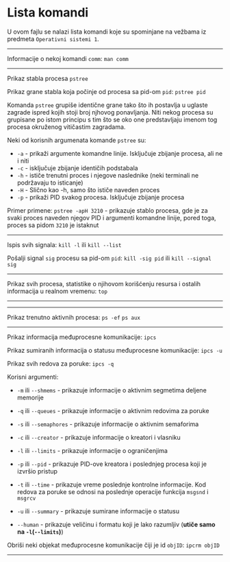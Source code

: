 # Lista komandi
U ovom fajlu se nalazi lista komandi koje su spominjane na vežbama iz predmeta `Operativni sistemi 1`.
***
Informacije o nekoj komandi `comm`:
`man comm`
***
Prikaz stabla procesa
`pstree`

Prikaz grane stabla koja počinje od procesa sa pid-om `pid`:
`pstree pid`

Komanda `pstree` grupiše identične grane tako što ih postavlja u uglaste zagrade ispred kojih stoji broj njhovog ponavljanja. Niti nekog procesa su grupisane po istom principu s tim što se oko one predstavljaju imenom tog procesa okruženog vitičastim zagradama.

Neki od korisnih argumenata komande `pstree` su:
* `-a` - prikaži argumente komandne linije. Isključuje zbijanje procesa, ali ne i niti
* `-c` - isključuje zbijanje identičih podstabala
* `-h` - ističe trenutni proces i njegove naslednike (neki terminali ne podržavaju to isticanje)
* `-H` - Slično kao -h, samo što ističe naveden proces
* `-p` - prikaži PID svakog procesa. Isključuje zbijanje procesa

Primer primene:
`pstree -apH 3210` - prikazuje stablo procesa, gde je za svaki proces naveden njegov PID i argumenti komandne linije, pored toga, proces sa pidom `3210` je istaknut
***
Ispis svih signala:
`kill -l` ili `kill --list`

Pošalji signal `sig` procesu sa pid-om `pid`:
`kill -sig pid` ili `kill --signal sig`
***
Prikaz svih procesa, statistike o njihovom korišćenju resursa i ostalih informacija u realnom vremenu:
`top`
***

***
Prikaz trenutno aktivnih procesa:
`ps -ef`
`ps aux`
***
Prikaz informacija međuprocesne komunikacije:
`ipcs`

Prikaz sumiranih informacija o statusu međuprocesne komunikacije:
`ipcs -u`

Prikaz svih redova za poruke:
`ipcs -q`

Korisni argumenti:
* `-m` ili `--shmems` - prikazuje informacije o aktivnim segmetima deljene memorije
* `-q` ili `--queues` - prikazuje informacije o aktivnim redovima za poruke
* `-s` ili `--semaphores` - prikazuje informacije o aktivnim semaforima

* `-c` ili `--creator` - prikazuje informacije o kreatori i vlasniku
* `-l` ili `--limits` - prikazuje informacije o ograničenjima
* `-p` ili `--pid` - prikazuje PID-ove kreatora i poslednjeg procesa koji je izvršio pristup
* `-t` ili `--time` - prikazuje vreme poslednje kontrolne informacije. Kod redova za poruke se odnosi na poslednje operacije funkcija `msgsnd` i `msgrcv`
* `-u` ili `--summary` - prikazuje sumirane informacije o statusu
* `--human` - prikazuje veličinu i formatu koji je lako razumljiv (**utiče samo na `-l`(`--limits`)**)

Obriši neki objekat međuprocesne komunikacije čiji je id `objID`:
`ipcrm objID`
***
